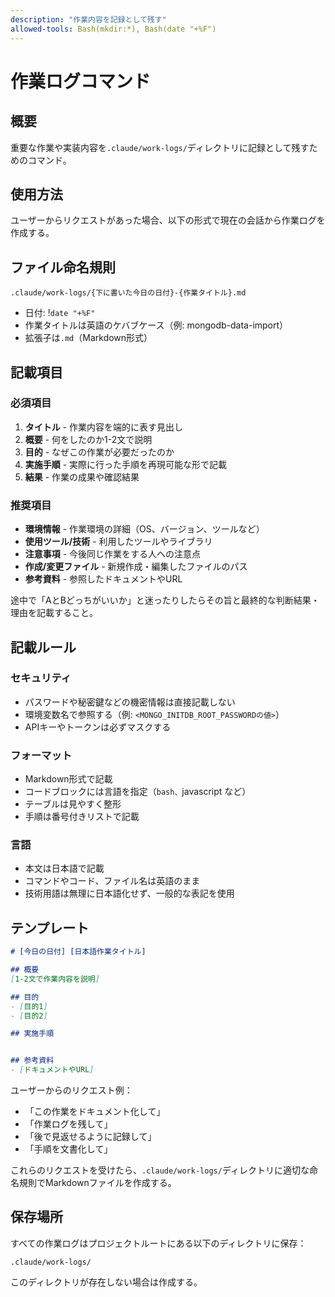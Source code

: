 ```yaml
---
description: "作業内容を記録として残す"
allowed-tools: Bash(mkdir:*), Bash(date "+%F")
---
```

# 作業ログコマンド

## 概要
重要な作業や実装内容を`.claude/work-logs/`ディレクトリに記録として残すためのコマンド。

## 使用方法
ユーザーからリクエストがあった場合、以下の形式で現在の会話から作業ログを作成する。

## ファイル命名規則
```
.claude/work-logs/{下に書いた今日の日付}-{作業タイトル}.md
```

- 日付: !`date "+%F"`
- 作業タイトルは英語のケバブケース（例: mongodb-data-import）
- 拡張子は`.md`（Markdown形式）

## 記載項目

### 必須項目
1. **タイトル** - 作業内容を端的に表す見出し
2. **概要** - 何をしたのか1-2文で説明
3. **目的** - なぜこの作業が必要だったのか
4. **実施手順** - 実際に行った手順を再現可能な形で記載
5. **結果** - 作業の成果や確認結果

### 推奨項目
- **環境情報** - 作業環境の詳細（OS、バージョン、ツールなど）
- **使用ツール/技術** - 利用したツールやライブラリ
- **注意事項** - 今後同じ作業をする人への注意点
- **作成/変更ファイル** - 新規作成・編集したファイルのパス
- **参考資料** - 参照したドキュメントやURL

途中で「AとBどっちがいいか」と迷ったりしたらその旨と最終的な判断結果・理由を記載すること。

## 記載ルール

### セキュリティ
- パスワードや秘密鍵などの機密情報は直接記載しない
- 環境変数名で参照する（例: `<MONGO_INITDB_ROOT_PASSWORDの値>`）
- APIキーやトークンは必ずマスクする

### フォーマット
- Markdown形式で記載
- コードブロックには言語を指定（```bash、```javascript など）
- テーブルは見やすく整形
- 手順は番号付きリストで記載

### 言語
- 本文は日本語で記載
- コマンドやコード、ファイル名は英語のまま
- 技術用語は無理に日本語化せず、一般的な表記を使用

## テンプレート

```markdown
# [今日の日付] [日本語作業タイトル]

## 概要
[1-2文で作業内容を説明]

## 目的
- [目的1]
- [目的2]

## 実施手順


## 参考資料
- [ドキュメントやURL]
```

ユーザーからのリクエスト例：
- 「この作業をドキュメント化して」
- 「作業ログを残して」
- 「後で見返せるように記録して」
- 「手順を文書化して」

これらのリクエストを受けたら、`.claude/work-logs/`ディレクトリに適切な命名規則でMarkdownファイルを作成する。


## 保存場所
すべての作業ログはプロジェクトルートにある以下のディレクトリに保存：
```
.claude/work-logs/
```

このディレクトリが存在しない場合は作成する。
